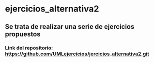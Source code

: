 # ejercicios_alternativa2
## Se trata de realizar una serie de ejercicios propuestos
### Link del repositorio: https://github.com/UMLejercicios/jercicios_alternativa2.git
